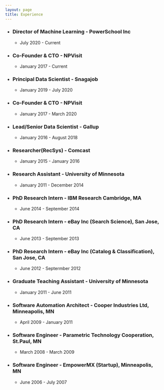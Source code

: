 ```yaml
---
layout: page
title: Experience
---
```


* ### Director of Machine Learning - PowerSchool Inc
	* July 2020 - Current

* ### Co-Founder & CTO - NPVisit
    * January 2017 - Current

* ### Principal Data Scientist - Snagajob
	* January 2019 - July 2020

* ### Co-Founder & CTO - NPVisit
    * January 2017 - March 2020	    

* ### Lead/Senior Data Scientist - Gallup
    * January 2016 - August 2018

* ### Researcher(RecSys) - Comcast
    * January 2015 - January 2016

* ### Research Assistant - University of Minnesota
	* January 2011 - December 2014
 
* ### PhD Research Intern - IBM Research Cambridge, MA
	* June 2014 - September 2014

* ### PhD Research Intern - eBay Inc (Search Science), San Jose, CA
	* June 2013 - September 2013

* ### PhD Research Intern - eBay Inc (Catalog & Classification), San Jose, CA
	* June 2012 - Septermber 2012

* ### Graduate Teaching Assistant - University of Minnesota 
	* January 2011 - June 2011

* ### Software Automation Architect - Cooper Industries Ltd, Minneapolis, MN
	* April 2009 - January 2011

* ### Software Engineer - Parametric Technology Cooperation, St.Paul, MN
	* March 2008 - March 2009

* ### Software Engineer - EmpowerMX (Startup), Minneapolis, MN
	* June 2006 - July 2007
